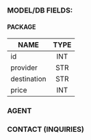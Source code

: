 ### MODEL/DB FIELDS: 

#### PACKAGE

| NAME        | TYPE | 
|-------------|:----:|
| id          |  INT |  
| provider    |  STR |   
| destination |  STR |
| price       |  INT |     

### AGENT

### CONTACT (INQUIRIES)